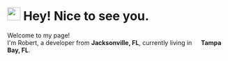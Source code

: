 <h1><img src="https://emojis.slackmojis.com/emojis/images/1531849430/4246/blob-sunglasses.gif?1531849430" width="30"/> Hey! Nice to see you.</h1>


<p>Welcome to my page! </br> I'm Robert, a developer from <b>Jacksonville, FL</b>, currently living in <img src="https://image.flaticon.com/icons/svg/197/197564.svg" width="13"/> <b>Tampa Bay, FL</b>. </p>
